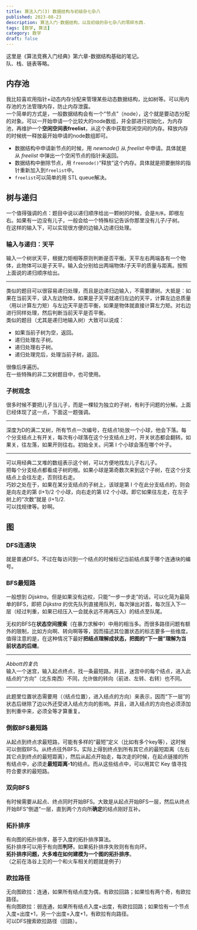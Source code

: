 ```yaml
---
title: 算法入门(3) 数据结构与初级杂七杂八
published: 2023-08-23
description: 算法入门·数据结构，以及初级的杂七杂八的零碎东西.
tags: [数学, 算法]
category: 数学
draft: false
---
```


这里是《算法竞赛入门经典》第六章-数据结构基础的笔记。  
队、栈、链表等略。  
  
## 内存池  
我比较喜欢用指针+动态内存分配来管理某些动态数据结构，比如树等。可以用内存池的方法管理内存，防止内存泄露。  
一个简单的方式是，一般数据结构会有一个“节点”（node），这个就是要动态分配的对象。可以一开始申请一个比较大的node数组，并全部进行初始化，为内存池，再维护一个**空闲空间表freelist**，从这个表中获取空闲空间的内存。释放内存的时候统一释放最开始申请的node数组即可。  
  
+ 数据结构中申请新节点的时候，用 *newnode()* 从 *freelist* 中申请。具体就是从 *freelist* 中弹出一个空闲节点的指针来返回。  
+ 数据结构中删除节点，用 `freenode()`“释放”这个内存。具体就是把要删除的指针重新加入到`freelist`中。  
+ `freelist`可以简单的用 STL queue解决。  
  
## 树与递归  
一个值得强调的点：题目中说以递归顺序给出一颗树的时候，会是`先序`。即根左右。如果有一边没有儿子，一般会给一个特殊标记告诉你那里没有儿子/子树。  
在这样的输入下，可以实现很方便的边输入边递归处理。  
  
### 输入与递归：天平  
  
输入一个树状天平，根据力矩相等原则判断是否平衡。天平左右两端各有一个物体，此物体可以是子天平。输入会分别给出两端物体/子天平的质量与距离。按照上面说的递归顺序给出。  
***  
类似的题目可以很容易递归处理，而且是边递归边输入，不需要建树。大抵是：如果在当前天平，读入左边物体，如果是子天平就递归左边的天平，计算左边总质量（用以计算左力矩）与左边天平是否平衡，如果是物体就直接计算左力矩。对右边进行同样处理，然后判断当前天平是否平衡。  
类似的题目（尤其是递归地输入树）大致可以说成：  
  
+ 如果当前子树为空，返回。  
+ 递归处理左子树。  
+ 递归处理右子树。  
+ 递归处理完后，处理当前子树，返回。  
  
很像后序遍历。  
在一些特殊的非二叉树题目中，也可使用。  
  
### 子树观念  
很多时候不要把儿子当儿子，而是一棵较为独立的子树，有利于问题的分解。上面已经体现了这一点，下面这一题强调。  
***  
深度为D的满二叉树，所有节点一次编号，在结点1处放一个小球，他会下落。每个分支结点上有开关，每次有小球落在这个分支结点上时，开关状态都会翻转。如果关，往左落，如果开则往右。初始全关。问第 I 个小球会落在哪个叶子。  
***  
可以用经典二叉堆的数组表示这个树，可以方便地找左儿子右儿子。  
把每个分支结点都看成子树的根。如果小球是第奇数次来到这个子树，在这个分支结点上会往左走，否则往右走。  
巧妙之处在于，如果在某分支结点的子树上，该球是第 I 个在此分支结点的，则会是向左走的第 (I+1)/2 个小球，向右走的第 I/2 个小球。即它如果往左走，在左子树上的“次数”就是 (I+1)/2.  
可以找规律等。妙啊。  
  
## 图  
  
### DFS连通块  
就是普通DFS，不过在每访问到一个结点的时候标记当前结点属于哪个连通块的编号。  
  
### BFS最短路  
一般想到 *Dijsktra*。但是如果没有边权，只能“一步一步走”的话，可以化简为最简单的BFS，即把 *Dijkstra* 的优先队列直接用队列，每次弹出对首，每次压入下一层（经过判重，如果已经压入一会就永远不用再压入）的结点至队尾。  
  
无权的BFS在**状态空间搜索**（在暴力求解中）中用的相当多。而很多路径问题有额外的限制，比如方向啊、转向啊等等，因而描述其位置状态的标志要多一些维度。  
值得注意的是，在这种情况下最好**把结点理解成状态，把图的“下一层”理解为当前状态的后继**。  
***  
*Abbott的复仇*  
输入一个迷宫，输入起点终点，找一条最短路。并且，迷宫中的每个结点，进入此结点的“方向”（北东南西）不同，允许做的转向（前进、左转、右转）也不同。  
***  
此题里位置状态需要用（（结点位置），进入结点的方向）来表示，因而“下一层”的状态后继除了边以外还受进入结点方向的影响。并且，进入结点的方向也必须添加到判重中来，必须全等才算重复。  
  
### 倒叙BFS最短路  
从起点到终点求最短路，可能有多样的“最短”定义（比如有多个key等），这时候可以倒叙BFS。从终点往外BFS，实际上得到终点到所有其它点的最短距离（左右其它点到终点的最短距离），然后从起点开始走，每次走的时候，在起点链接的所有结点中，必须走**最短距离-1**的结点。而从这些结点中，可以用其它 Key 值寻找符合要求的最短路。  
  
### 双向BFS  
有时候需要从起点、终点同时开始BFS。大致是从起点开始BFS一层，然后从终点开始BFS“倒退”一层，直到两个方向所**确定**的结点刚好互补。  
  
### 拓扑排序  
有向图的拓扑排序，基于入度的拓扑排序算法。  
拓扑排序可以用于有向图**判环**。如果拓扑排序失败则有有向环。  
**拓扑排序问题，大多难在如何建模为一个图的拓扑排序**。  
（之前在洛谷上见的一个和火车相关的题就是例子）  
  
### 欧拉路径  
无向图欧拉：连通，如果所有结点度为偶，有欧拉回路；如果恰有两个奇，有欧拉路径。  
有向图欧拉：弱连通，如果所有结点入度=出度，有欧拉回路；如果恰有一个节点入度=出度+1，另一个出度=入度+1，有欧拉有向路径。  
可以DFS搜索欧拉路径（回路）。  
  
  
  
